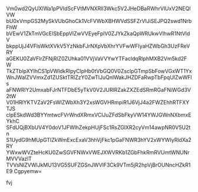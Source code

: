 Vm0wd2QyUXlWa1pPVldScFVtMVNXRll3Wkc5V2JHeDBaRWhrVlUxV2NEQlVW
bU0xVmpGS2MySkVUbGhoCk1VcFVWbXBHWVdSSFZrVlJiSEJPQ2swd1NrbFhW
bVEwV1ZkTmVGcElSbEppVlZwVVEyeFplV0ZJYkZkaQpWRUkwVlhwR1NtVldV
bkppUjJ4VFlsWktXVkV5YzNkbFJrNXpVbXhrYVFwWFIyaHZWbGh3UzFReVRY
aGEKU0ZaVFlrZFNjRlZ0ZUhka01VVjVaVVYwYTFacldqRlphMXB2Vm5kd2FW
TkZTblpXYlhCS1pVWldkRlpyClpHb0tVbGQ0V0ZsclpGTmpSbFowVGxWT1Yx
WnJWalZVVmxZd1ZUSktTRlZzY0ZwTlJuQnlWakJHZDFaRwpTbFpqUlZwWFls
aFNWRlY2UmxabFJrNTFDbE5yTkV0V2JURlRZakZXZEdSRmRGaFNiWGd3V2tW
V01HRlYKTVZaV2FsWlZWbXh3Y2xsWGVHRmpiR1J6VjJ4a2FWZEhhRTFXYTJS
clpESkdWd3BYYmtwcFVrWndXRmxVClJuZFdSbFkyVW14YWJGWnNXbmxEYkhC
SFdUQjBXbUV4Y0doV1JFWlhZekpHUjFSc1RsZGlXR2cyVm14awpNR0V5U2tn
S1UydG9hMUpGTlZkWmExcExaV3hhVjFkc1pGaFNWR3hYV2xWYWIyRldXa2RY
YWxwWVZteHcKU0ZwSGVFNWxVWEJXWVRKb1ZGbFhkRmRVUmtWNUNrMVVVazlT
TVVsNlZVWlJkMU13VG5SUFZGSnJWVlF3Ck9VTm5jR2hpVjBrOUNncHZkR1E9
Cgpyemw=

fvj
